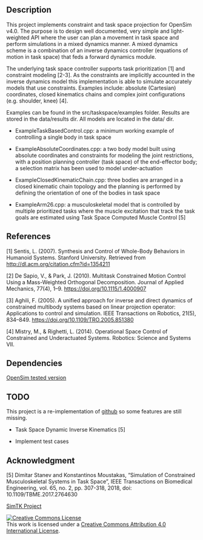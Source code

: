 Description
---

This project implements constraint and task space projection for OpenSim v4.0.
The purpose is to design well documented, very simple and light-weighted API
where the user can plan a movement in task space and perform simulations in a
mixed dynamics manner. A mixed dynamics scheme is a combination of an inverse
dynamics controller (equations of motion in task space) that feds a forward
dynamics module.

The underlying task space controller supports task prioritization [1] and
constraint modeling [2-3]. As the constraints are implicitly accounted in the
inverse dynamics model this implementation is able to simulate accurately
models that use constraints. Examples include: absolute (Cartesian)
coordinates, closed kinematics chains and complex joint configurations (e.g.
shoulder, knee) [4].

Examples can be found in the src/taskspace/examples folder. Results are stored
in the data/results dir. All models are located in the data/ dir.

- ExampleTaskBasedControl.cpp: a minimum working example of controlling a
  single body in task space

- ExampleAbsoluteCoordinates.cpp: a two body model built using absolute
  coordinates and constraints for modeling the joint restrictions, with a
  position planning controller (task space) of the end-effector body; a
  selection matrix has been used to model under-actuation 

- ExampleClosedKinematicChain.cpp: three bodies are arranged in a closed
  kinematic chain topology and the planning is performed by defining the
  orientation of one of the bodies in task space

- ExampleArm26.cpp: a musculoskeletal model that is controlled by multiple
  prioritized tasks where the muscle excitation that track the task goals are
  estimated using Task Space Computed Muscle Control [5]

References
---

[1] Sentis, L. (2007). Synthesis and Control of Whole-Body Behaviors in
    Humanoid Systems. Stanford University. Retrieved from
    http://dl.acm.org/citation.cfm?id=1354211

[2] De Sapio, V., & Park, J. (2010). Multitask Constrained Motion Control Using
    a Mass-Weighted Orthogonal Decomposition. Journal of Applied Mechanics,
    77(4), 1–9. https://doi.org/10.1115/1.4000907

[3] Aghili, F. (2005). A unified approach for inverse and direct dynamics of
    constrained multibody systems based on linear projection operator:
    Applications to control and simulation. IEEE Transactions on Robotics,
    21(5), 834–849. https://doi.org/10.1109/TRO.2005.851380

[4] Mistry, M., & Righetti, L. (2014). Operational Space Control of Constrained
    and Underactuated Systems. Robotics: Science and Systems VII.

Dependencies
---

[OpenSim tested version](https://github.com/mitkof6/opensim-core/tree/stable_2)

TODO
---

This project is a re-implementation of
[github](https://github.com/mitkof6/opensim-task-space) so some features are
still missing.

- Task Space Dynamic Inverse Kinematics [5]

- Implement test cases

Acknowledgment
---

[5] Dimitar Stanev and Konstantinos Moustakas, “Simulation of Constrained
Musculoskeletal Systems in Task Space”, IEEE Transactions on Biomedical
Engineering, vol. 65, no. 2, pp. 307-318, 2018, doi: 10.1109/TBME.2017.2764630

[SimTK Project](https://simtk.org/projects/task-space)

<a rel="license" href="http://creativecommons.org/licenses/by/4.0/"><img
alt="Creative Commons License" style="border-width:0"
src="https://i.creativecommons.org/l/by/4.0/88x31.png" /></a><br />This work is
licensed under a <a rel="license"
href="http://creativecommons.org/licenses/by/4.0/">Creative Commons Attribution
4.0 International License</a>.
